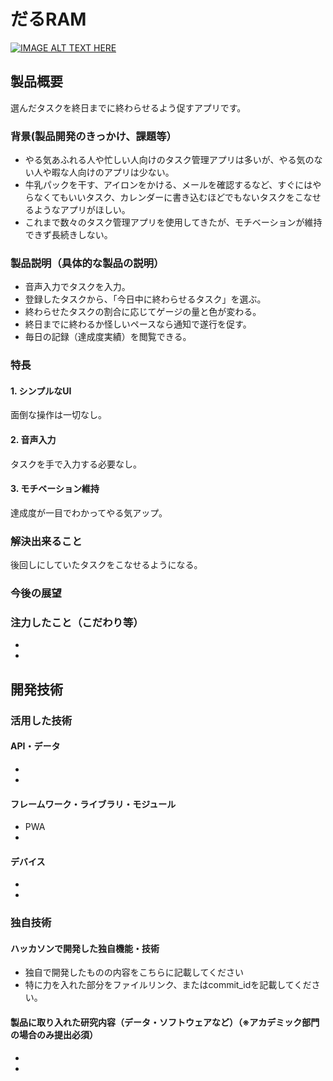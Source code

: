 # だるRAM

[![IMAGE ALT TEXT HERE](https://jphacks.com/wp-content/uploads/2021/07/JPHACKS2021_ogp.jpg)](https://www.youtube.com/watch?v=LUPQFB4QyVo)

## 製品概要

選んだタスクを終日までに終わらせるよう促すアプリです。

### 背景(製品開発のきっかけ、課題等）

- やる気あふれる人や忙しい人向けのタスク管理アプリは多いが、やる気のない人や暇な人向けのアプリは少ない。
- 牛乳パックを干す、アイロンをかける、メールを確認するなど、すぐにはやらなくてもいいタスク、カレンダーに書き込むほどでもないタスクをこなせるようなアプリがほしい。
- これまで数々のタスク管理アプリを使用してきたが、モチベーションが維持できず長続きしない。

### 製品説明（具体的な製品の説明）

- 音声入力でタスクを入力。
- 登録したタスクから、「今日中に終わらせるタスク」を選ぶ。
- 終わらせたタスクの割合に応じてゲージの量と色が変わる。
- 終日までに終わるか怪しいペースなら通知で遂行を促す。
- 毎日の記録（達成度実績）を閲覧できる。

### 特長

#### 1. シンプルなUI

面倒な操作は一切なし。

#### 2. 音声入力

タスクを手で入力する必要なし。

#### 3. モチベーション維持

達成度が一目でわかってやる気アップ。


### 解決出来ること

後回しにしていたタスクをこなせるようになる。

### 今後の展望



### 注力したこと（こだわり等）
* 
* 

## 開発技術
### 活用した技術
#### API・データ
* 
* 

#### フレームワーク・ライブラリ・モジュール
* PWA
* 

#### デバイス
* 
* 

### 独自技術
#### ハッカソンで開発した独自機能・技術
* 独自で開発したものの内容をこちらに記載してください
* 特に力を入れた部分をファイルリンク、またはcommit_idを記載してください。

#### 製品に取り入れた研究内容（データ・ソフトウェアなど）（※アカデミック部門の場合のみ提出必須）
* 
* 
